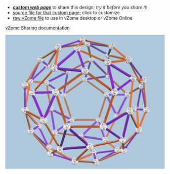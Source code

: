 
 - [***custom web page***][post] to share this design; *try it before you share it!*
 - [source file for that custom page][source]; click to customize
 - [raw vZome file][raw] to use in vZome desktop or vZome Online

[vZome Sharing documentation](https://vzome.github.io/vzome/sharing.html#how-it-works)

![Image](<orange-purple-snub-complete.png>)


[post]: <https://vorth.github.io/vzome-sharing/2022/04/01/orange-purple-snub-complete-21-33-50.html>
[source]: <https://github.com/vorth/vzome-sharing/edit/main/_posts/2022-04-01-orange-purple-snub-complete-21-33-50.md>
[raw]: <https://raw.githubusercontent.com/vorth/vzome-sharing/main/2022/04/01/21-33-50-orange-purple-snub-complete/orange-purple-snub-complete.vZome>